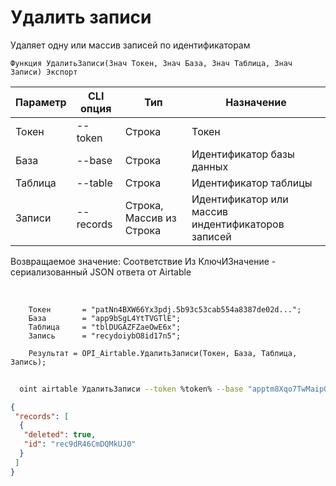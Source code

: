 ﻿---
sidebar_position: 4
---

# Удалить записи
 Удаляет одну или массив записей по идентификаторам



`Функция УдалитьЗаписи(Знач Токен, Знач База, Знач Таблица, Знач Записи) Экспорт`

  | Параметр | CLI опция | Тип | Назначение |
  |-|-|-|-|
  | Токен | --token | Строка | Токен |
  | База | --base | Строка | Идентификатор базы данных |
  | Таблица | --table | Строка | Идентификатор таблицы |
  | Записи | --records | Строка, Массив из Строка | Идентификатор или массив индентификаторов записей |

  
  Возвращаемое значение:   Соответствие Из КлючИЗначение - сериализованный JSON ответа от Airtable

<br/>




```bsl title="Пример кода"
    Токен       = "patNn4BXW66Yx3pdj.5b93c53cab554a8387de02d...";
    База        = "app9bSgL4YtTVGTlE";
    Таблица     = "tblDUGAZFZaeOwE6x";
    Запись      = "recydoiybO8id17n5";

    Результат = OPI_Airtable.УдалитьЗаписи(Токен, База, Таблица, Запись);
```



```sh title="Пример команды CLI"
    
  oint airtable УдалитьЗаписи --token %token% --base "apptm8Xqo7TwMaipQ" --table "tbl9G4jVoTJpxYwSY" --records %records%

```

```json title="Результат"
{
 "records": [
  {
   "deleted": true,
   "id": "rec9dR46CmDQMkUJ0"
  }
 ]
}
```
